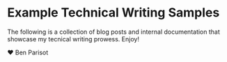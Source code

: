 # Example Technical Writing Samples

The following is a collection of blog posts and internal documentation that showcase my tecnical writing prowess. Enjoy!

:heart: Ben Parisot
